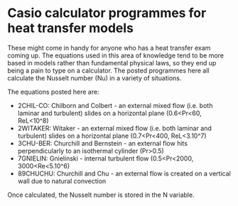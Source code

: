 # Casio calculator programmes for heat transfer models
These might come in handy for anyone who has a heat transfer exam coming up. The equations used in this area of knowledge tend to be more based in models rather than fundamental physical laws, so they end up being a pain to type on a calculator. The posted programmes here all calculate the Nusselt number (Nu) in a variety of situations.

The equations posted here are:
- 2CHIL-CO: Chilborn and Colbert - an external mixed flow (i.e. both laminar and turbulent) slides on a horizontal plane (0.6<Pr<60, ReL<10^8)
- 2WITAKER: Witaker - an external mixed flow (i.e. both laminar and turbulent) slides on a horizontal plane (0.7<Pr<400, ReL<3.10^7)
- 3CHU-BER: Churchill and Bernstein - an external flow hits perpendicularly to an isothermal cylinder (Pr>0.5)
- 7GNIELIN: Gnielinski - internal turbulent flow (0.5<Pr<2000, 3000<Re<5.10^6)
- 89CHUCHU: Churchill and Chu - an external flow is created on a vertical wall due to natural convection

Once calculated, the Nusselt number is stored in the N variable.
